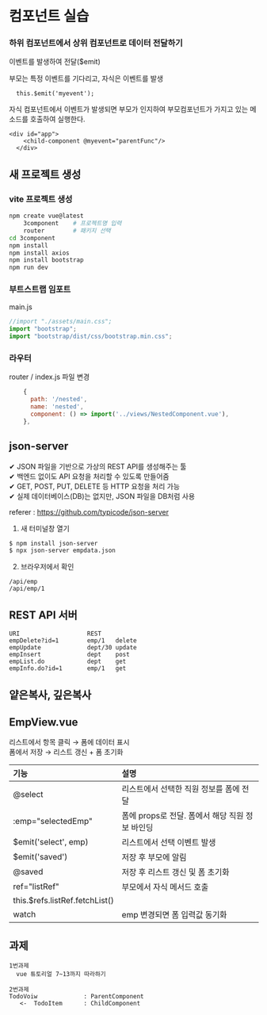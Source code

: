 # 컴포넌트 실습

### 하위 컴포넌트에서 상위 컴포넌트로 데이터 전달하기

이벤트를 발생하여 전달($emit)

부모는 특정 이벤트를 기다리고, 자식은 이벤트를 발생

```
  this.$emit('myevent');
```

자식 컴포넌트에서 이벤트가 발생되면 부모가 인지하여 부모컴포넌트가 가지고 있는 메소드를 호출하여 실행한다.

```vue
<div id="app">
    <child-component @myevent="parentFunc"/>
  </div>
```

## 새 프로젝트 생성

### vite 프로젝트 생성

```sh
npm create vue@latest
    3component    # 프로젝트명 입력
    router        # 패키지 선택
cd 3component
npm install
npm install axios
npm install bootstrap
npm run dev
```

### 부트스트랩 임포트

main.js

```javascript
//import "./assets/main.css";
import "bootstrap";
import "bootstrap/dist/css/bootstrap.min.css";
```

### 라우터

router / index.js 파일 변경

```js
    {
      path: '/nested',
      name: 'nested',
      component: () => import('../views/NestedComponent.vue'),
    },
```

## json-server

✔ JSON 파일을 기반으로 가상의 REST API를 생성해주는 툴  
✔ 백엔드 없이도 API 요청을 처리할 수 있도록 만들어줌  
✔ GET, POST, PUT, DELETE 등 HTTP 요청을 처리 가능  
✔ 실제 데이터베이스(DB)는 없지만, JSON 파일을 DB처럼 사용

referer : https://github.com/typicode/json-server

1. 새 터미널창 열기

```sh
$ npm install json-server
$ npx json-server empdata.json
```

2. 브라우저에서 확인

```
/api/emp
/api/emp/1
```

## REST API 서버

```
URI                   REST
empDelete?id=1        emp/1   delete
empUpdate             dept/30 update
empInsert             dept    post
empList.do            dept    get
empInfo.do?id=1       emp/1   get
```

## 얕은복사, 깊은복사

## EmpView.vue

리스트에서 항목 클릭 → 폼에 데이터 표시  
폼에서 저장 → 리스트 갱신 + 폼 초기화

| 기능                           | 설명                                            |
| :----------------------------- | :---------------------------------------------- |
| @select                        | 리스트에서 선택한 직원 정보를 폼에 전달         |
| :emp="selectedEmp"             | 폼에 props로 전달. 폼에서 해당 직원 정보 바인딩 |
| $emit('select', emp)           | 리스트에서 선택 이벤트 발생                     |
| $emit('saved')                 | 저장 후 부모에 알림                             |
| @saved                         | 저장 후 리스트 갱신 및 폼 초기화                |
| ref="listRef"                  | 부모에서 자식 메서드 호출                       |
| this.$refs.listRef.fetchList() |                                                 |
| watch                          | emp 변경되면 폼 입력값 동기화                   |

## 과제

```
1번과제
  vue 튜토리얼 7~13까지 따라하기

2번과제
TodoVoiw             : ParentComponent
   <-  TodoItem      : ChildComponent
```
